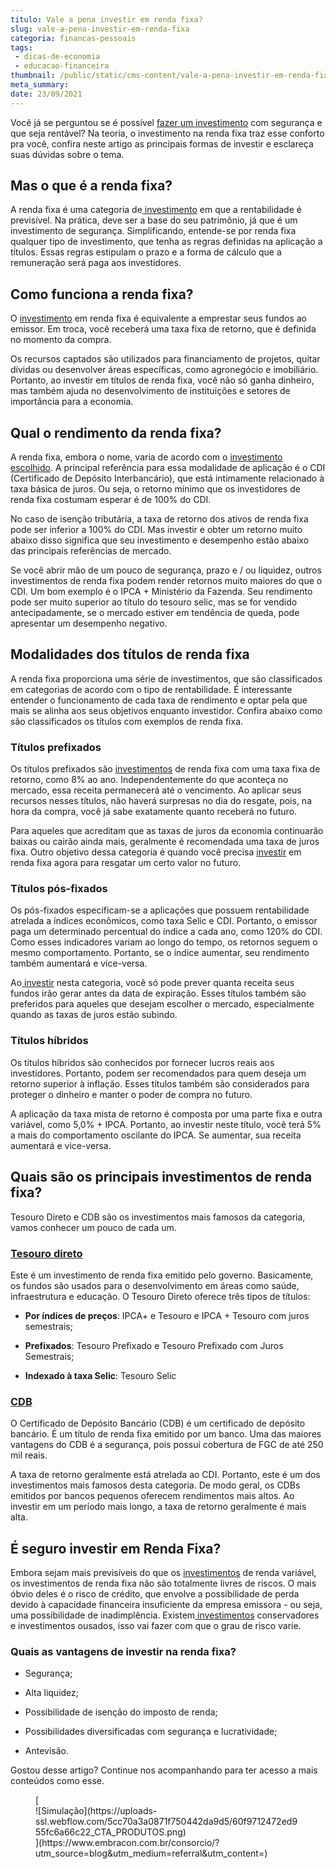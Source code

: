 ```yaml
---
titulo: Vale a pena investir em renda fixa?
slug: vale-a-pena-investir-em-renda-fixa
categoria: financas-pessoais
tags:
 - dicas-de-economia
 - educacao-financeira
thumbnail: /public/static/cms-content/vale-a-pena-investir-em-renda-fixa.jpg
meta_summary: 
date: 23/09/2021
---
```

Você já se perguntou se é possível [fazer um investimento](https://www.embracon.com.br/blog/investimentos-rentaveis) com segurança e que seja rentável? Na teoria, o investimento na renda fixa traz esse conforto pra você, confira neste artigo as principais formas de investir e esclareça suas dúvidas sobre o tema.

**Mas o que é a renda fixa?** 
------------------------------

A renda fixa é uma categoria de[ investimento](https://www.embracon.com.br/blog/diversificar-investimentos-financeiros-e-possivel) em que a rentabilidade é previsível. Na prática, deve ser a base do seu patrimônio, já que é um investimento de segurança. Simplificando, entende-se por renda fixa qualquer tipo de investimento, que tenha as regras definidas na aplicação a títulos. Essas regras estipulam o prazo e a forma de cálculo que a remuneração será paga aos investidores.

**Como funciona a renda fixa?** 
--------------------------------

O [investimento](https://www.embracon.com.br/blog/8-motivos-que-comprovam-que-consorcio-e-investimento) em renda fixa é equivalente a emprestar seus fundos ao emissor. Em troca, você receberá uma taxa fixa de retorno, que é definida no momento da compra.

Os recursos captados são utilizados para financiamento de projetos, quitar dívidas ou desenvolver áreas específicas, como agronegócio e imobiliário. Portanto, ao investir em títulos de renda fixa, você não só ganha dinheiro, mas também ajuda no desenvolvimento de instituições e setores de importância para a economia.

**Qual o rendimento da renda fixa?** 
-------------------------------------

A renda fixa, embora o nome, varia de acordo com o [investimento escolhido](https://www.embracon.com.br/blog/investimento-na-crise-o-consorcio-sempre-e-um-bom-negocio). A principal referência para essa modalidade de aplicação é o CDI (Certificado de Depósito Interbancário), que está intimamente relacionado à taxa básica de juros. Ou seja, o retorno mínimo que os investidores de renda fixa costumam esperar é de 100% do CDI.

No caso de isenção tributária, a taxa de retorno dos ativos de renda fixa pode ser inferior a 100% do CDI. Mas investir e obter um retorno muito abaixo disso significa que seu investimento e desempenho estão abaixo das principais referências de mercado.

Se você abrir mão de um pouco de segurança, prazo e / ou liquidez, outros investimentos de renda fixa podem render retornos muito maiores do que o CDI. Um bom exemplo é o IPCA + Ministério da Fazenda. Seu rendimento pode ser muito superior ao título do tesouro selic, mas se for vendido antecipadamente, se o mercado estiver em tendência de queda, pode apresentar um desempenho negativo.

**Modalidades dos títulos de renda fixa** 
------------------------------------------

A renda fixa proporciona uma série de investimentos, que são classificados em categorias de acordo com o tipo de rentabilidade. É interessante entender o funcionamento de cada taxa de rendimento e optar pela que mais se alinha aos seus objetivos enquanto investidor. Confira abaixo como são classificados os títulos com exemplos de renda fixa.

### Títulos prefixados 

Os títulos prefixados são [investimentos](https://www.embracon.com.br/blog/dicas-de-investimento-para-quem-ganha-pouco-dinheiro) de renda fixa com uma taxa fixa de retorno, como 8% ao ano. Independentemente do que aconteça no mercado, essa receita permanecerá até o vencimento. Ao aplicar seus recursos nesses títulos, não haverá surpresas no dia do resgate, pois, na hora da compra, você já sabe exatamente quanto receberá no futuro.

Para aqueles que acreditam que as taxas de juros da economia continuarão baixas ou cairão ainda mais, geralmente é recomendada uma taxa de juros fixa. Outro objetivo dessa categoria é quando você precisa [investir](https://www.embracon.com.br/blog/investimentos-alto-risco-vale-a-pena) em renda fixa agora para resgatar um certo valor no futuro.

### Títulos pós-fixados 

Os pós-fixados especificam-se a aplicações que possuem rentabilidade atrelada a índices econômicos, como taxa Selic e CDI. Portanto, o emissor paga um determinado percentual do índice a cada ano, como 120% do CDI. Como esses indicadores variam ao longo do tempo, os retornos seguem o mesmo comportamento. Portanto, se o índice aumentar, seu rendimento também aumentará e vice-versa.

Ao[ investir](https://www.embracon.com.br/blog/como-investir-ganhando-pouco) nesta categoria, você só pode prever quanta receita seus fundos irão gerar antes da data de expiração. Esses títulos também são preferidos para aqueles que desejam escolher o mercado, especialmente quando as taxas de juros estão subindo.

### Títulos híbridos 

Os títulos híbridos são conhecidos por fornecer lucros reais aos investidores. Portanto, podem ser recomendados para quem deseja um retorno superior à inflação. Esses títulos também são considerados para proteger o dinheiro e manter o poder de compra no futuro.

A aplicação da taxa mista de retorno é composta por uma parte fixa e outra variável, como 5,0% + IPCA. Portanto, ao investir neste título, você terá 5% a mais do comportamento oscilante do IPCA. Se aumentar, sua receita aumentará e vice-versa.

**Quais são os principais investimentos de renda fixa?** 
---------------------------------------------------------

Tesouro Direto e CDB são os investimentos mais famosos da categoria, vamos conhecer um pouco de cada um.

### [Tesouro direto](https://www.embracon.com.br/blog/tesouro-direto-guia-rapido-com-tudo-o-que-voce-precisa-saber)

Este é um investimento de renda fixa emitido pelo governo. Basicamente, os fundos são usados ​​para o desenvolvimento em áreas como saúde, infraestrutura e educação. O Tesouro Direto oferece três tipos de títulos:

- **Por índices de preços**: IPCA+ e Tesouro e IPCA + Tesouro com juros semestrais;

- **Prefixados**: Tesouro Prefixado e Tesouro Prefixado com Juros Semestrais;
- **Indexado à taxa Selic**: Tesouro Selic

### [CDB](https://www.embracon.com.br/blog/quais-sao-os-melhores-tipos-de-investimentos-atualmente-confira)

O Certificado de Depósito Bancário (CDB) é um certificado de depósito bancário. É um título de renda fixa emitido por um banco. Uma das maiores vantagens do CDB é a segurança, pois possui cobertura de FGC de até 250 mil reais.

A taxa de retorno geralmente está atrelada ao CDI. Portanto, este é um dos investimentos mais famosos desta categoria. De modo geral, os CDBs emitidos por bancos pequenos oferecem rendimentos mais altos. Ao investir em um período mais longo, a taxa de retorno geralmente é mais alta.

**É seguro investir em Renda Fixa?**
------------------------------------

Embora sejam mais previsíveis do que os [investimentos](https://www.embracon.com.br/blog/5-motivos-para-investir-em-consorcio) de renda variável, os investimentos de renda fixa não são totalmente livres de riscos. O mais óbvio deles é o risco de crédito, que envolve a possibilidade de perda devido à capacidade financeira insuficiente da empresa emissora - ou seja, uma possibilidade de inadimplência. Existem[ investimentos](https://www.embracon.com.br/blog/quanto-da-minha-renda-posso-investir) conservadores e investimentos ousados, isso vai fazer com que o grau de risco varie.

### **Quais as vantagens de investir na renda fixa?** 

- Segurança;

- Alta liquidez;
- Possibilidade de isenção do imposto de renda;
- Possibilidades diversificadas com segurança e lucratividade;
- Antevisão.

Gostou desse artigo? Continue nos acompanhando para ter acesso a mais conteúdos como esse.

<figure class="w-richtext-figure-type-image w-richtext-align-center">[<div>![Simulação](https://uploads-ssl.webflow.com/5cc70a3a0871f750442da9d5/60f9712472ed955fc6a66c22_CTA_PRODUTOS.png)</div>](https://www.embracon.com.br/consorcio/?utm_source=blog&utm_medium=referral&utm_content=)</figure>
